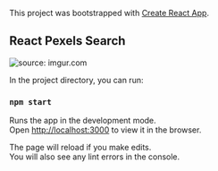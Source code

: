 This project was bootstrapped with [Create React App](https://github.com/facebook/create-react-app).

## React Pexels Search

<img src="https://i.imgur.com/UWkd1jx.png" title="source: imgur.com" />

In the project directory, you can run:

### `npm start`

Runs the app in the development mode.<br>
Open [http://localhost:3000](http://localhost:3000) to view it in the browser.

The page will reload if you make edits.<br>
You will also see any lint errors in the console.


